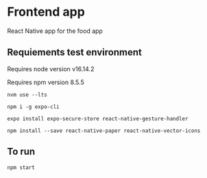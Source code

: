 # Frontend app

React Native app for the food app

## Requiements test environment

Requires node version v16.14.2

Requires npm version 8.5.5

`nvm use --lts`

`npm i -g expo-cli `

`expo install expo-secure-store react-native-gesture-handler`

`npm install --save react-native-paper react-native-vector-icons`

## To run

`npm start`
